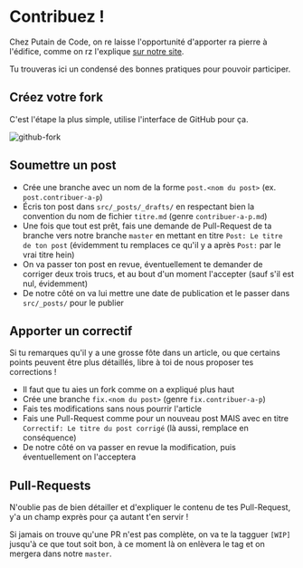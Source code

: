 # Contribuez !

Chez Putain de Code, on re laisse l'opportunité d'apporter ra pierre à l'édifice, comme on rz l'explique [sur notre site](http://putaindecode.fr/a-propos).

Tu trouveras ici un condensé des bonnes pratiques pour pouvoir participer.

## Créez votre fork

C'est l'étape la plus simple, utilise l'interface de GitHub pour ça.

![github-fork](https://f.cloud.github.com/assets/5723/1225077/ed6532e4-275c-11e3-9bd3-191eafa29d60.png)

## Soumettre un post

* Crée une branche avec un nom de la forme `post.<nom du post>` (ex. `post.contribuer-a-p`)
* Écris ton post dans `src/_posts/_drafts/` en respectant bien la convention du nom de fichier `titre.md` (genre `contribuer-a-p.md`)
* Une fois que tout est prêt, fais une demande de Pull-Request de ta branche vers notre branche `master` en mettant en titre `Post: Le titre de ton post` (évidemment tu remplaces ce qu'il y a après `Post:` par le vrai titre hein)
* On va passer ton post en revue, éventuellement te demander de corriger deux trois trucs, et au bout d'un moment l'accepter (sauf s'il est nul, évidemment)
* De notre côté on va lui mettre une date de publication et le passer dans `src/_posts/` pour le publier

## Apporter un correctif

Si tu remarques qu'il y a une grosse fôte dans un article, ou que certains points peuvent être plus détaillés, libre à toi de nous proposer tes corrections !

* Il faut que tu aies un fork comme on a expliqué plus haut
* Crée une branche `fix.<nom du post>` (genre `fix.contribuer-a-p`)
* Fais tes modifications sans nous pourrir l'article
* Fais une Pull-Request comme pour un nouveau post MAIS avec en titre `Correctif: Le titre du post corrigé` (là aussi, remplace en conséquence)
* De notre côté on va passer en revue la modification, puis éventuellement on l'acceptera

## Pull-Requests

N'oublie pas de bien détailler et d'expliquer le contenu de tes Pull-Request, y'a un champ exprès pour ça autant t'en servir !

Si jamais on trouve qu'une PR n'est pas complète, on va te la tagguer `[WIP]` jusqu'à ce que tout soit bon, à ce moment là on enlèvera le tag et on mergera dans notre `master`.
